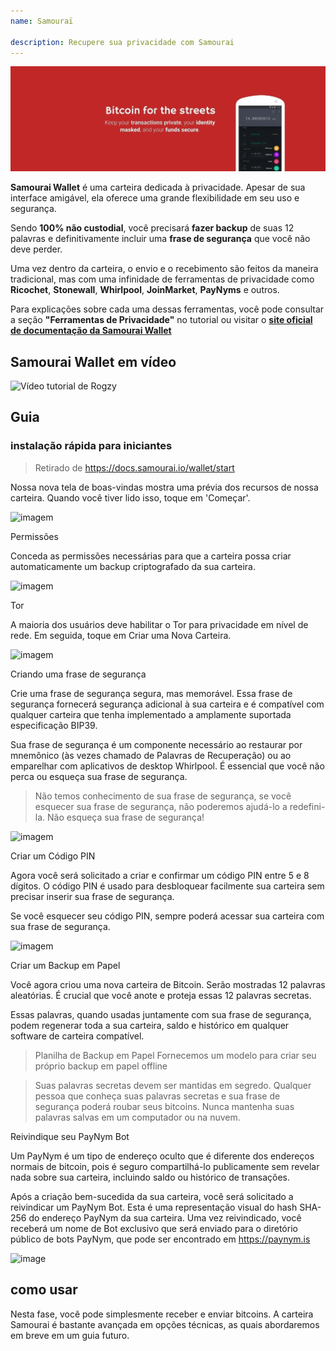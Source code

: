 ```yaml
---
name: Samouraï

description: Recupere sua privacidade com Samourai
---
```


![Samourai Wallet](assets/cover.webp)

**Samourai Wallet** é uma carteira dedicada à privacidade. Apesar de sua interface amigável, ela oferece uma grande flexibilidade em seu uso e segurança.

Sendo **100% não custodial**, você precisará **fazer backup** de suas 12 palavras e definitivamente incluir uma **frase de segurança** que você não deve perder.

Uma vez dentro da carteira, o envio e o recebimento são feitos da maneira tradicional, mas com uma infinidade de ferramentas de privacidade como **Ricochet**, **Stonewall**, **Whirlpool**, **JoinMarket**, **PayNyms** e outros.

Para explicações sobre cada uma dessas ferramentas, você pode consultar a seção **"Ferramentas de Privacidade"** no tutorial ou visitar o [**site oficial de documentação da Samourai Wallet**](https://docs.samourai.io/)

## Samourai Wallet em vídeo

![Vídeo tutorial de Rogzy](https://youtu.be/ajs1a8m76TI)

## Guia

### instalação rápida para iniciantes

> Retirado de https://docs.samourai.io/wallet/start

Nossa nova tela de boas-vindas mostra uma prévia dos recursos de nossa carteira. Quando você tiver lido isso, toque em 'Começar'.

![imagem](assets/1.webp)

Permissões

Conceda as permissões necessárias para que a carteira possa criar automaticamente um backup criptografado da sua carteira.

![imagem](assets/2.webp)

Tor

A maioria dos usuários deve habilitar o Tor para privacidade em nível de rede. Em seguida, toque em Criar uma Nova Carteira.

![imagem](assets/3.webp)

Criando uma frase de segurança

Crie uma frase de segurança segura, mas memorável. Essa frase de segurança fornecerá segurança adicional à sua carteira e é compatível com qualquer carteira que tenha implementado a amplamente suportada especificação BIP39.

Sua frase de segurança é um componente necessário ao restaurar por mnemônico (às vezes chamado de Palavras de Recuperação) ou ao emparelhar com aplicativos de desktop Whirlpool. É essencial que você não perca ou esqueça sua frase de segurança.

> Não temos conhecimento de sua frase de segurança, se você esquecer sua frase de segurança, não poderemos ajudá-lo a redefini-la.
> Não esqueça sua frase de segurança!

![imagem](assets/4.webp)

Criar um Código PIN

Agora você será solicitado a criar e confirmar um código PIN entre 5 e 8 dígitos. O código PIN é usado para desbloquear facilmente sua carteira sem precisar inserir sua frase de segurança.

Se você esquecer seu código PIN, sempre poderá acessar sua carteira com sua frase de segurança.

![imagem](assets/5.webp)

Criar um Backup em Papel

Você agora criou uma nova carteira de Bitcoin. Serão mostradas 12 palavras aleatórias. É crucial que você anote e proteja essas 12 palavras secretas.

Essas palavras, quando usadas juntamente com sua frase de segurança, podem regenerar toda a sua carteira, saldo e histórico em qualquer software de carteira compatível.

> Planilha de Backup em Papel Fornecemos um modelo para criar seu próprio backup em papel offline

> Suas palavras secretas devem ser mantidas em segredo. Qualquer pessoa que conheça suas palavras secretas e sua frase de segurança poderá roubar seus bitcoins. Nunca mantenha suas palavras salvas em um computador ou na nuvem.

Reivindique seu PayNym Bot

Um PayNym é um tipo de endereço oculto que é diferente dos endereços normais de bitcoin, pois é seguro compartilhá-lo publicamente sem revelar nada sobre sua carteira, incluindo saldo ou histórico de transações.

Após a criação bem-sucedida da sua carteira, você será solicitado a reivindicar um PayNym Bot. Esta é uma representação visual do hash SHA-256 do endereço PayNym da sua carteira.
Uma vez reivindicado, você receberá um nome de Bot exclusivo que será enviado para o diretório público de bots PayNym, que pode ser encontrado em https://paynym.is

![image](assets/6.webp)

## como usar

Nesta fase, você pode simplesmente receber e enviar bitcoins. A carteira Samourai é bastante avançada em opções técnicas, as quais abordaremos em breve em um guia futuro.
